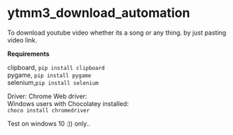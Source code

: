 # ytmm3_download_automation
To download youtube video whether its a song or any thing. by just pasting video link.

**Requirements**

clipboard, ```pip install clipboard```             
pygame, ```pip install pygame```                 
selenium,```pip install selenium```             


Driver:
Chrome Web driver:     
Windows users with Chocolatey installed:                
```choco install chromedriver```
          
Test on windows 10 :)) only..

   
   
